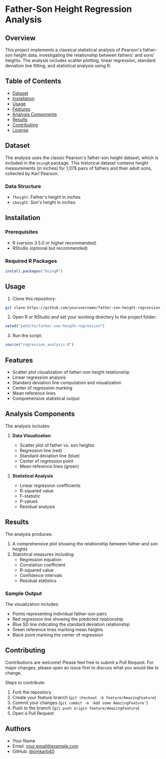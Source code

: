# Father-Son Height Regression Analysis

## Overview
This project implements a classical statistical analysis of Pearson's father-son height data, investigating the relationship between fathers' and sons' heights. The analysis includes scatter plotting, linear regression, standard deviation line fitting, and statistical analysis using R.

## Table of Contents
- [Dataset](#dataset)
- [Installation](#installation)
- [Usage](#usage)
- [Features](#features)
- [Analysis Components](#analysis-components)
- [Results](#results)
- [Contributing](#contributing)
- [License](#license)

## Dataset
The analysis uses the classic Pearson's father-son height dataset, which is included in the `UsingR` package. This historical dataset contains height measurements (in inches) for 1,078 pairs of fathers and their adult sons, collected by Karl Pearson.

### Data Structure
- `fheight`: Father's height in inches
- `sheight`: Son's height in inches

## Installation

### Prerequisites
- R (version 3.5.0 or higher recommended)
- RStudio (optional but recommended)

### Required R Packages
```R
install.packages("UsingR")
```

## Usage
1. Clone this repository:
```bash
git clone https://github.com/yourusername/father-son-height-regression.git
```

2. Open R or RStudio and set your working directory to the project folder:
```R
setwd("path/to/father-son-height-regression")
```

3. Run the script:
```R
source("regression_analysis.R")
```

## Features
- Scatter plot visualization of father-son height relationship
- Linear regression analysis
- Standard deviation line computation and visualization
- Center of regression marking
- Mean reference lines
- Comprehensive statistical output

## Analysis Components
The analysis includes:
1. **Data Visualization**
   - Scatter plot of father vs. son heights
   - Regression line (red)
   - Standard deviation line (blue)
   - Center of regression point
   - Mean reference lines (green)

2. **Statistical Analysis**
   - Linear regression coefficients
   - R-squared value
   - F-statistic
   - P-values
   - Residual analysis

## Results
The analysis produces:
1. A comprehensive plot showing the relationship between father and son heights
2. Statistical measures including:
   - Regression equation
   - Correlation coefficient
   - R-squared value
   - Confidence intervals
   - Residual statistics

### Sample Output
The visualization includes:
- Points representing individual father-son pairs
- Red regression line showing the predicted relationship
- Blue SD line indicating the standard deviation relationship
- Green reference lines marking mean heights
- Black point marking the center of regression

## Contributing
Contributions are welcome! Please feel free to submit a Pull Request. For major changes, please open an issue first to discuss what you would like to change.

Steps to contribute:
1. Fork the repository
2. Create your feature branch (`git checkout -b feature/AmazingFeature`)
3. Commit your changes (`git commit -m 'Add some AmazingFeature'`)
4. Push to the branch (`git push origin feature/AmazingFeature`)
5. Open a Pull Request


## Authors
- Your Name
- Email: your.email@example.com
- GitHub: [@omkarb40](https://github.com/omkarb40)
